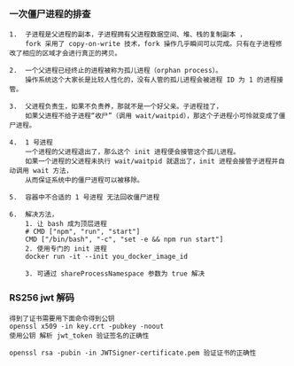 ### 一次僵尸进程的排查

    1.  子进程是父进程的副本，子进程拥有父进程数据空间、堆、栈的复制副本 ，
        fork 采用了 copy-on-write 技术，fork 操作几乎瞬间可以完成。只有在子进程修改了相应的区域才会进行真正的拷贝。

    2.  一个父进程已经终止的进程被称为孤儿进程（orphan process）。
        操作系统这个大家长是比较人性化的，没有人管的孤儿进程会被进程 ID 为 1 的进程接管。

    3.  父进程负责生，如果不负责养，那就不是一个好父亲。子进程挂了，
        如果父进程不给子进程“收尸”（调用 wait/waitpid），那这个子进程小可怜就变成了僵尸进程。

    4.  1 号进程
        一个进程的父进程退出了，那么这个 init 进程便会接管这个孤儿进程。
        如果一个进程的父进程未执行 wait/waitpid 就退出了，init 进程会接管子进程并自动调用 wait 方法，
        从而保证系统中的僵尸进程可以被移除。

    5.  容器中不合适的 1 号进程 无法回收僵尸进程

    6.  解决方法， 
        1. 让 bash 成为顶层进程
        # CMD ["npm", "run", "start"]
        CMD ["/bin/bash", "-c", "set -e && npm run start"] 
        2. 使用专门的 init 进程
        docker run -it --init you_docker_image_id

        3. 可通过 shareProcessNamespace 参数为 true 解决

### RS256 jwt 解码
    得到了证书需要用下面命令得到公钥
    openssl x509 -in key.crt -pubkey -noout 
    使用公钥 解析 jwt_token 验证签名的正确性

    openssl rsa -pubin -in JWTSigner-certificate.pem 验证证书的正确性